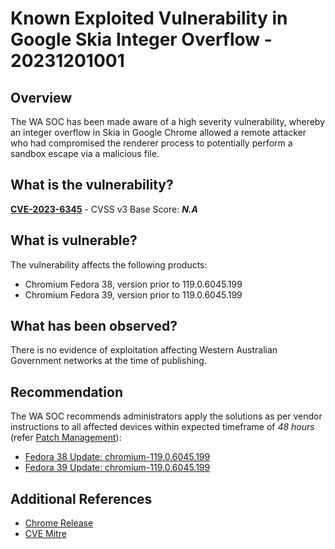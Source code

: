 # Known Exploited Vulnerability in Google Skia Integer Overflow - 20231201001

## Overview

The WA SOC has been made aware of a high severity vulnerability, whereby an integer overflow in Skia in Google Chrome allowed a remote attacker who had compromised the renderer process to potentially perform a sandbox escape via a malicious file.

## What is the vulnerability?

[**CVE-2023-6345**](https://nvd.nist.gov/vuln/detail/CVE-2023-6345) - CVSS v3 Base Score: ***N.A***

## What is vulnerable?

The vulnerability affects the following products:

- Chromium Fedora 38, version prior to 119.0.6045.199 
- Chromium Fedora 39, version prior to 119.0.6045.199 


## What has been observed?

There is no evidence of exploitation affecting Western Australian Government networks at the time of publishing.

## Recommendation

The WA SOC recommends administrators apply the solutions as per vendor instructions to all affected devices within expected timeframe of *48 hours* (refer [Patch Management](../guidelines/patch-management.md)):

- [Fedora 38 Update: chromium-119.0.6045.199](https://lists.fedoraproject.org/archives/list/package-announce@lists.fedoraproject.org/message/6T7ABNYMOI4ZHVCSPCNP7HQTOLGF53A2/)
- [Fedora 39 Update: chromium-119.0.6045.199](https://lists.fedoraproject.org/archives/list/package-announce@lists.fedoraproject.org/message/UJROPNKWW65R34J4IYGTJ7A3OBPUL4IQ/)

## Additional References

- [Chrome Release](https://chromereleases.googleblog.com/2023/11/stable-channel-update-for-desktop_28.html)
- [CVE Mitre](https://cve.mitre.org/cgi-bin/cvename.cgi?name=CVE-2023-6345)
